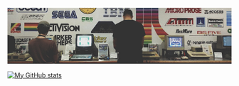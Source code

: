 ![banner](https://github.com/antoinesylvia/antoinesylvia/blob/main/banner.jpg)


[![My GitHub stats](https://github-readme-stats.vercel.app/api?username=antoinesylvia)](https://github.com/anuraghazra/github-readme-stats)
